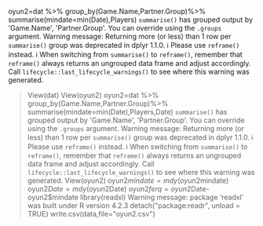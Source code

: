 

oyun2=dat %>% group_by(Game.Name,Partner.Group)%>% summarise(mindate=min(Date),Players)
`summarise()` has grouped output by 'Game.Name', 'Partner.Group'. You can override
using the `.groups` argument.
Warning message:
Returning more (or less) than 1 row per `summarise()` group was deprecated in
dplyr 1.1.0.
ℹ Please use `reframe()` instead.
ℹ When switching from `summarise()` to `reframe()`, remember that `reframe()`
  always returns an ungrouped data frame and adjust accordingly.
Call `lifecycle::last_lifecycle_warnings()` to see where this warning was
generated. 
> View(dat)
> View(oyun2)
> oyun2=dat %>% group_by(Game.Name,Partner.Group)%>% summarise(mindate=min(Date),Players,Date)
`summarise()` has grouped output by 'Game.Name', 'Partner.Group'. You can override
using the `.groups` argument.
Warning message:
Returning more (or less) than 1 row per `summarise()` group was deprecated in
dplyr 1.1.0.
ℹ Please use `reframe()` instead.
ℹ When switching from `summarise()` to `reframe()`, remember that `reframe()`
  always returns an ungrouped data frame and adjust accordingly.
Call `lifecycle::last_lifecycle_warnings()` to see where this warning was
generated. 
> View(oyun2)
> oyun2$mindate=mdy(oyun2$mindate)
> oyun2$Date=mdy(oyun2$Date)
> oyun2$ferq=oyun2$Date-oyun2$mindate
> library(readxl)
Warning message:
package ‘readxl’ was built under R version 4.2.3 
> detach("package:readr", unload = TRUE)
> write.csv(data,file="oyun2.csv")
